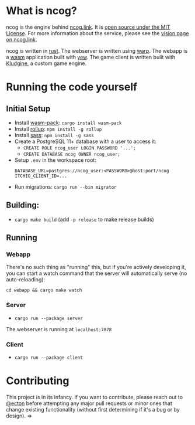 # What is ncog?

ncog is the engine behind [ncog.link](https://ncog.link). It is [open source under the MIT License](/LICENSE). For more information about the service, please see the [vision page on ncog.link](https://ncog.link/about/vision).

ncog is written in [rust](https://rust-lang.org). The webserver is written using [warp](https://lib.rs/warp). The webapp is a [wasm](https://webassembly.org/) application built with [yew](https://yew.rs/). The game client is written built with [Kludgine](../kludgine), a custom game engine.

# Running the code yourself

## Initial Setup

- Install [wasm-pack](https://github.com/rustwasm/wasm-pack): `cargo install wasm-pack`
- Install [rollup](https://rollupjs.org/): `npm install -g rollup`
- Install [sass](https://sass-lang.com/): `npm install -g sass`
- Create a PostgreSQL 11+ database with a user to access it:
  - `CREATE ROLE ncog_user LOGIN PASSWORD '...';`
  - `CREATE DATABASE ncog OWNER ncog_user;`
- Setup `.env` in the workspace root:
  ```
  DATABASE_URL=postgres://ncog_user:<PASSWORD>@host:port/ncog
  ITCHIO_CLIENT_ID=...
  ```
- Run migrations: `cargo run --bin migrator`

## Building:

- `cargo make build` (add `-p release` to make release builds)

## Running

### Webapp

There's no such thing as "running" this, but if you're actively developing it, you can start a watch command that the server will automatically serve (no auto-reloading):

`cd webapp && cargo make watch`

### Server

- `cargo run --package server`

The webserver is running at `localhost:7878`

### Client

- `cargo run --package client`

# Contributing

This project is in its infancy. If you want to contribute, please reach out to [@ecton](https://github.com/ecton) before attempting any major pull requests or minor ones that change existing functionality (without first determining if it's a bug or by design).
=> 